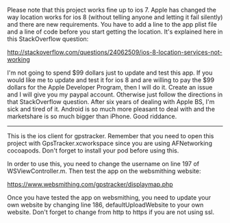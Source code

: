 Please note that this project works fine up to ios 7. Apple has changed the way location works for ios 8 (without telling anyone and letting it fail silently) and there are new requirements. You have to add a line to the app plist file and a line of code before you start getting the location. It's explained here in this StackOverflow question:

http://stackoverflow.com/questions/24062509/ios-8-location-services-not-working

I'm not going to spend $99 dollars just to update and test this app. If you would like me to update and test it for ios 8 and are willing to pay the $99 dollars for the Apple Developer Program, then I will do it. Create an issue and I will give you my paypal account. Otherwise just follow the directions in that StackOverflow question. After six years of dealing with Apple BS, I'm sick and tired of it. Android is so much more pleasant to deal with and the marketshare is so much bigger than iPhone. Good riddance.

***************************

This is the ios client for gpstracker. Remember that you need to open this project with GpsTracker.xcworkspace since you are using AFNetworking cocoapods. Don't forget to install your pod before using this.


In order to use this, you need to change the username on line 197 of WSViewController.m. Then test the app on the websmithing website:

https://www.websmithing.com/gpstracker/displaymap.php

Once you have tested the app on websmithing, you need to update your own website by changing line 186, defaultUploadWebsite to your own website. Don't forget to change from http to https if you are not using ssl.
